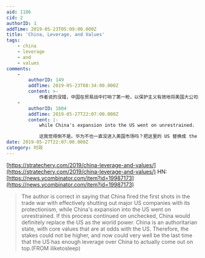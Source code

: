 ```yaml
---
aid: 1186
cid: 2
authorID: 1
addTime: 2019-05-23T05:09:00.000Z
title: 'China, Leverage, and Values'
tags:
    - china
    - leverage
    - and
    - values
comments:
    -
        authorID: 149
        addTime: 2019-05-23T08:34:00.000Z
        content: >-
            作者说的没错，中国在贸易战中打响了第一枪，以保护主义有效地将美国大公司拒之门外，而中国在美国的扩张却毫无节制。如果这一进程不受限制地继续下去，中国肯定会取代美国成为世界强国。中国是一个威权国家，核心价值观与美国相左。因此，风险是再高不过的了，而现在很可能是美国对中国拥有足够影响力的最后一次，能够真正占据上风。(从iliketosleep)
    -
        authorID: 1804
        addTime: 2019-05-27T22:07:00.000Z
        content: |-
            while China's expansion into the US went on unrestrained.

            这我觉得倒不是。华为不也一直没进入美国市场吗？把这里的 US 替换成 the rest of the world 我觉得还差不多。
date: 2019-05-27T22:07:00.000Z
category: 时政
---
```


[https://stratechery.com/2019/china-leverage-and-values/](https://stratechery.com/2019/china-leverage-and-values/) HN: [https://news.ycombinator.com/item?id=19987173](https://news.ycombinator.com/item?id=19987173)

> The author is correct in saying that China fired the first shots in the trade war with effectively shutting out major US companies with its protectionism, while China's expansion into the US went on unrestrained. If this process continued on unchecked, China would definitely replace the US as the world power. China is an authoritarian state, with core values that are at odds with the US. Therefore, the stakes could not be higher, and now could very well be the last time that the US has enough leverage over China to actually come out on top.(FROM iliketosleep)
